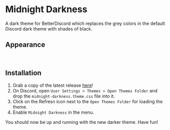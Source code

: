 # Midnight Darkness
A dark theme for BetterDiscord which replaces the grey colors in the default Discord dark theme with shades of black.

## Appearance
![]()
![]()

## Installation
1. Grab a copy of the latest release [here](https://github.com/afk-echo/midnight-darkness-bdtheme/releases)!
2. On Discord, open `User Settings > Themes > Open Themes Folder` and drop the `midnight-darkness.theme.css` file into it.
3. Click on the Refresn icon next to the `Open Themes Folder` for loading the theme.
4. Enable `Midnight Darkness` in the menu.

You should now be up and running with the new darker theme. Have fun!
